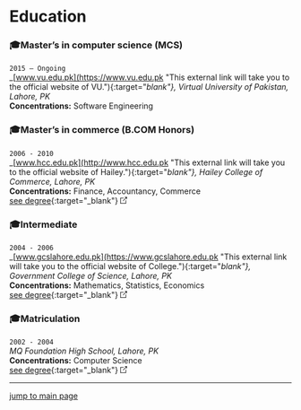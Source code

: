 # Education

### 🎓Master’s in computer science (MCS) 

`2015 – Ongoing`  
_[www.vu.edu.pk](https://www.vu.edu.pk "This external link will take you to the official website of VU."){:target="_blank"}, Virtual University of Pakistan, Lahore, PK_  
**Concentrations:** Software Engineering  

### 🎓Master’s in commerce (B.COM Honors)

`2006 - 2010`  
_[www.hcc.edu.pk](http://www.hcc.edu.pk "This external link will take you to the official website of Hailey."){:target="_blank"}, Hailey College of Commerce, Lahore, PK_  
**Concentrations:** Finance, Accountancy, Commerce  
[see degree](../education/assets/bachelor_abubakarriaz.jpg "see locally hosted degree image"){:target="_blank"} ![External Link](../assets/external_link_icon_12_12.png)

### 🎓Intermediate

`2004 - 2006`  
_[www.gcslahore.edu.pk](https://www.gcslahore.edu.pk "This external link will take you to the official website of College."){:target="_blank"}, Government College of Science, Lahore, PK_  
**Concentrations:** Mathematics, Statistics, Economics  
[see degree](../education/assets/intermediate_abubakarriaz.jpg "see locally hosted degree image"){:target="_blank"} ![External Link](../assets/external_link_icon_12_12.png)

### 🎓Matriculation

`2002 - 2004`  
_MQ Foundation High School, Lahore, PK_  
**Concentrations:** Computer Science  
[see degree](../education/assets/matriculation_abubakarriaz.jpg "see locally hosted degree image"){:target="_blank"} ![External Link](../assets/external_link_icon_12_12.png)

---
[jump to main page](https://mabubakarriaz.github.io "Go to main page")

